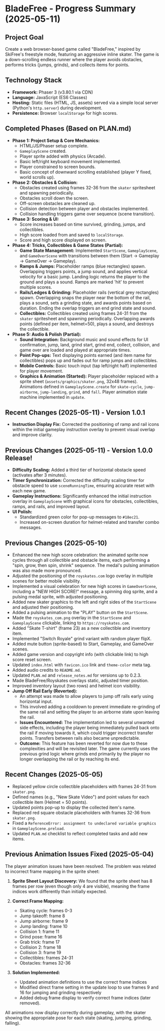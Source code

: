 # BladeFree - Progress Summary (2025-05-11)

## Project Goal

Create a web browser-based game called "BladeFree," inspired by SkiFree's freestyle mode, featuring an aggressive inline skater. The game is a down-scrolling endless runner where the player avoids obstacles, performs tricks (jumps, grinds), and collects items for points.

## Technology Stack

*   **Framework:** Phaser 3 (v3.80.1 via CDN)
*   **Language:** JavaScript (ES6 Classes)
*   **Hosting:** Static files (HTML, JS, assets) served via a simple local server (Python's `http.server`) during development.
*   **Persistence:** Browser `localStorage` for high scores.

## Completed Phases (Based on PLAN.md)

*   **Phase 1: Project Setup & Core Mechanics:**
    *   HTML/JS/Phaser setup complete.
    *   `GameplayScene` created.
    *   Player sprite added with physics (Arcade).
    *   Basic left/right keyboard movement implemented.
    *   Player constrained to screen bounds.
    *   Basic concept of downward scrolling established (player Y fixed, world scrolls up).
*   **Phase 2: Obstacles & Collision:**
    *   Obstacles created using frames 32-36 from the `skater` spritesheet and spawning periodically.
    *   Obstacles scroll down the screen.
    *   Off-screen obstacles are cleaned up.
    *   Collision detection between player and obstacles implemented.
    *   Collision handling triggers game over sequence (scene transition).
*   **Phase 3: Scoring & UI:**
    *   Score increases based on time survived, grinding, jumps, and collectibles.
    *   High score loaded from and saved to `localStorage`.
    *   Score and high score displayed on screen.
*   **Phase 4: Tricks, Collectibles & Game States (Partial):**
    *   **Game State Management:** Implemented `StartScene`, `GameplayScene`, and `GameOverScene` with transitions between them (Start -> Gameplay -> GameOver -> Gameplay).
    *   **Ramps & Jumps:** Placeholder ramps (blue rectangles) spawn. Overlapping triggers points, a jump sound, and applies vertical velocity for a basic jump. Landing logic returns the player to the ground and plays a sound. Ramps are marked 'hit' to prevent multiple scores.
    *   **Rails/Ledges & Grinding:** Placeholder rails (vertical grey rectangles) spawn. Overlapping snaps the player near the bottom of the rail, plays a sound, sets a grinding state, and awards points based on duration. Ending the overlap triggers an end grind state and sound.
    *   **Collectibles:** Collectibles created using frames 24-31 from the `skater` spritesheet and spawning periodically. Overlapping awards points (defined per item, helmet=50), plays a sound, and destroys the collectible.
*   **Phase 5: Audio & Polish (Partial):**
    *   **Sound Integration:** Background music and sound effects for UI confirmation, jump, land, grind start, grind end, collect, collision, and game over are loaded and played at appropriate times.
    *   **Point Pop-ups:** Text displaying points earned (and item name for collectibles) pops up and fades out for ramp jumps and collectibles.
    *   **Mobile Controls:** Basic touch input (tap left/right half) implemented for player movement.
    *   **Graphics & Animation (Started):** Player placeholder replaced with a sprite sheet (`assets/graphics/skater.png`, 32x48 frames). Animations defined in `GameplayScene.create` for `skate-cycle`, `jump-airborne`, `jump-landing`, `grind`, and `fall`. Player animation state machine implemented in `update`.

## Recent Changes (2025-05-11) - Version 1.0.1

*   **Instruction Display Fix:** Corrected the positioning of ramp and rail icons within the initial gameplay instruction overlay to prevent visual overlap and improve clarity.

## Previous Changes (2025-05-11) - Version 1.0.0 Release!

*   **Difficulty Scaling:** Added a third tier of horizontal obstacle speed (activates after 3 minutes).
*   **Timer Synchronization:** Corrected the difficulty scaling timer for obstacle speed to use `sceneRunningTime`, ensuring accurate reset with each new game.
*   **Gameplay Instructions:** Significantly enhanced the initial instruction overlay in `GameplayScene` with graphical icons for obstacles, collectibles, ramps, and rails, and improved layout.
*   **UI Polish:**
    *   Standardized green color for pop-up messages to `#18ec21`.
    *   Increased on-screen duration for helmet-related and transfer combo messages.

## Previous Changes (2025-05-10)

*   Enhanced the new high score celebration: the animated sprite now cycles through all collectible and obstacle items, each performing a "spin, grow, then spin, shrink" sequence. The medal's pulsing animation was also made more pronounced.
*   Adjusted the positioning of the `royskates.com` logo overlay in multiple scenes for better mobile visibility.
*   Implemented a visual celebration for new high scores in `GameOverScene`, including a "NEW HIGH SCORE!" message, a spinning dog sprite, and a pulsing medal sprite, with adjusted positioning.
*   Added new skater graphics to the left and right sides of the `StartScene` and adjusted their positioning.
*   Added a pulsing animation to the "PLAY" button on the `StartScene`.
*   Made the `royskates_com.png` overlay in the `StartScene` and `GameplayScene` clickable, linking to `https://royskates.com`.
*   Added "Skate T-shirt" (frame 23) as a new collectible and inventory item.
*   Implemented "Switch Royale" grind variant with random player flipX.
*   Added mute button (sprite-based) to Start, Gameplay, and GameOver scenes.
*   Added game version and copyright info (with clickable link) to high score reset screen.
*   Updated `index.html` with `favicon.ico` link and `theme-color` meta tag.
*   Added audio credits to `README.md`.
*   Updated `PLAN.md` and `release_notes.md` for versions up to 0.2.3.
*   Made BladeFree/Royskates overlays static, adjusted timer position.
*   Improved inventory layout (two rows) and helmet icon visibility.
*   **Jump Off Rail Early (Reverted):**
    *   An attempt was made to allow players to jump off rails early using horizontal input.
    *   This involved adding a cooldown to prevent immediate re-grinding of the same rail and setting the player to an airborne state upon leaving the rail.
    *   **Issues Encountered:** The implementation led to several unwanted side effects, including the player being immediately pulled back onto the rail if moving towards it, which could trigger incorrect transfer points. Transfers between rails also became unpredictable.
    *   **Outcome:** This feature has been reverted for now due to these complexities and will be revisited later. The game currently uses the previous grind logic where grinds end primarily by the player no longer overlapping the rail or by reaching its end.

## Recent Changes (2025-05-05)

*   Replaced yellow circle collectible placeholders with frames 24-31 from `skater.png`.
*   Defined names (e.g., "New Skate Video") and point values for each collectible item (Helmet = 50 points).
*   Updated points pop-up to display the collected item's name.
*   Replaced red square obstacle placeholders with frames 32-36 from `skater.png`.
*   Fixed a `ReferenceError: assignment to undeclared variable graphics` in `GameplayScene.preload`.
*   Updated `PLAN.md` checklist to reflect completed tasks and add new items.

## Previous Animation Issues Fixed (2025-05-04)

The player animation issues have been resolved. The problem was related to incorrect frame mapping in the sprite sheet:

1. **Sprite Sheet Layout Discovery:** We found that the sprite sheet has 8 frames per row (even though only 4 are visible), meaning the frame indices work differently than initially expected.

2. **Correct Frame Mapping:**
   - Skating cycle: frames 0-3
   - Jump takeoff: frame 8
   - Jump airborne: frame 9
   - Jump landing: frame 10
   - Collision 1: frame 11
   - Grind pose: frame 16
   - Grab trick: frame 17
   - Collision 2: frame 18
   - Collision 3: frame 19
   - Collectibles: frames 24-31
   - Obstacles: frames 32-36

3. **Solution Implemented:**
   - Updated animation definitions to use the correct frame indices
   - Modified direct frame setting in the update loop to use frames 9 and 16 for jumping and grinding respectively
   - Added debug frame display to verify correct frame indices (later removed).

All animations now display correctly during gameplay, with the skater showing the appropriate pose for each state (skating, jumping, grinding, falling).
